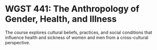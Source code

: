 # WGST 441: The Anthropology of Gender, Health, and Illness

The course explores cultural beliefs, practices, and social conditions that influence health and sickness of women and men from a cross-cultural perspective.